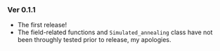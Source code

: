 ### Ver 0.1.1

- The first release!
- The field-related functions and `Simulated_annealing` class have not been throughly tested prior to release, my apologies. 
